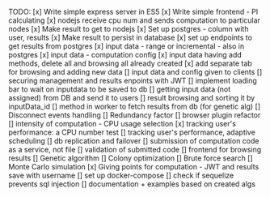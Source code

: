 TODO:
[x] Write simple express server in ES5
[x] Write simple frontend - PI calculating
[x] nodejs receive cpu num and sends computation to particular nodes
[x] Make result to get to nodejs
[x] Set up postgres - column with user, results
[x] Make result to persist in database
[x] set up endpoints to get results from postgres
[x] input data - range or incremental - also in postgres
[x] input data - computation config
[x] input data having add methods, delete all and browsing all already created
[x] add separate tab for browsing and adding new data
[] input data and config given to clients
[] securing management and results enpoints with JWT
[] implement loading bar to wait on inputdata to be saved to db
[] getting input data (not assigned) from DB and send it to users
[] result browsing and sorting it by inputData_id
[] method in worker to fetch results from db (for genetic alg)
[] Disconnect events handling
[] Redundancy factor
[] browser plugin refactor
[] intensity of computation - CPU usage selection
[x] tracking user's performance: a CPU number test
[] tracking user's performance, adaptive scheduling
[] db replication and failover
[] submission of computation code as a service, not file
[] validation of submitted code
[] frontend for browsing results
[] Genetic algorithm
[] Colony optimization
[] Brute force search
[] Monte Carlo simulation
[x] Giving points for computation - JWT and results save with username
[] set up docker-compose
[] check if sequelize prevents sql injection
[] documentation + examples based on created algs